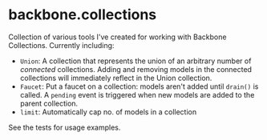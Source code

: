# backbone.collections

Collection of various tools I've created for working with Backbone
Collections. Currently including:

- `Union`: A collection that represents the union of an arbitrary number
of _connected_ collections. Adding and removing models in the connected
collections will immediately reflect in the Union collection.
- `Faucet`: Put a faucet on a collection: models aren't added until
`drain()` is called. A `pending` event is triggered when new models are
added to the parent collection.
- `limit`: Automatically cap no. of models in a collection

See the tests for usage examples.
